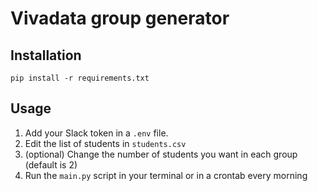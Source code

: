 # Vivadata group generator

## Installation
```
pip install -r requirements.txt
```

## Usage
1. Add your Slack token in a `.env` file.
2. Edit the list of students in `students.csv`
3. (optional) Change the number of students you want in each group (default is 2)
4. Run the `main.py` script in your terminal or in a crontab every morning